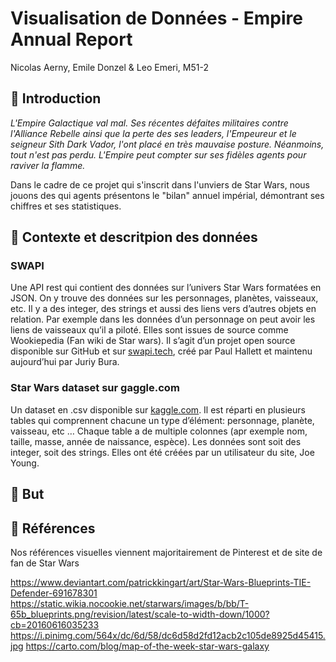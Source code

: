 # Visualisation de Données - Empire Annual Report
Nicolas Aerny, Emile Donzel & Leo Emeri, M51-2
## 💭  Introduction

*L'Empire Galactique val mal. Ses récentes défaites militaires contre l'Alliance Rebelle ainsi que la perte des ses leaders, l'Empeureur et le seigneur Sith Dark Vador, l'ont placé en très mauvaise posture. Néanmoins, tout n'est pas perdu. L'Empire peut compter sur ses fidèles agents pour raviver la flamme.*

Dans le cadre de ce projet qui s'inscrit dans l'unviers de Star Wars, nous jouons des qui agents présentons le "bilan" annuel impérial, démontrant ses chiffres et ses statistiques.

## 💾  Contexte et descritpion des données
### SWAPI
Une API rest qui contient des données sur l’univers Star Wars formatées en JSON. On y trouve des données sur les personnages, planètes, vaisseaux, etc. Il y a des integer, des strings et aussi des liens vers d’autres objets en relation. Par exemple dans les données d’un personnage on peut avoir les liens de vaisseaux qu’il a piloté.
 Elles sont issues de source comme Wookiepedia (Fan wiki de Star wars). Il s’agit d’un projet open source disponible sur GitHub et sur [swapi.tech](https://swapi.tech/), créé par Paul Hallett et maintenu aujourd’hui par Juriy Bura.

### Star Wars dataset sur gaggle.com
Un dataset en .csv disponible sur [kaggle.com](https://www.kaggle.com/datasets/jsphyg/star-wars). Il est réparti en plusieurs tables qui comprennent chacune un type d’élément: personnage, planète, vaisseau, etc … Chaque table a de multiple colonnes (apr exemple nom, taille, masse, année de naissance, espèce). Les données sont soit des integer, soit des strings.
Elles ont été créées par un utilisateur du site, Joe Young.
## 🎯  But
## 🌌  Références

Nos références visuelles viennent majoritairement de Pinterest et de site de fan de Star Wars

https://www.deviantart.com/patrickkingart/art/Star-Wars-Blueprints-TIE-Defender-691678301
https://static.wikia.nocookie.net/starwars/images/b/bb/T-65b_blueprints.png/revision/latest/scale-to-width-down/1000?cb=20160616035233
https://i.pinimg.com/564x/dc/6d/58/dc6d58d2fd12acb2c105de8925d45415.jpg 
https://carto.com/blog/map-of-the-week-star-wars-galaxy
